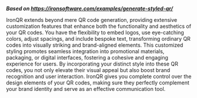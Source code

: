 ***Based on <https://ironsoftware.com/examples/generate-styled-qr/>***

IronQR extends beyond mere QR code generation, providing extensive customization features that enhance both the functionality and aesthetics of your QR codes. You have the flexibility to embed logos, use eye-catching colors, adjust spacings, and include bespoke text, transforming ordinary QR codes into visually striking and brand-aligned elements. This customized styling promotes seamless integration into promotional materials, packaging, or digital interfaces, fostering a cohesive and engaging experience for users. By incorporating your distinct style into these QR codes, you not only elevate their visual appeal but also boost brand recognition and user interaction. IronQR gives you complete control over the design elements of your QR codes, making sure they perfectly complement your brand identity and serve as an effective communication tool.